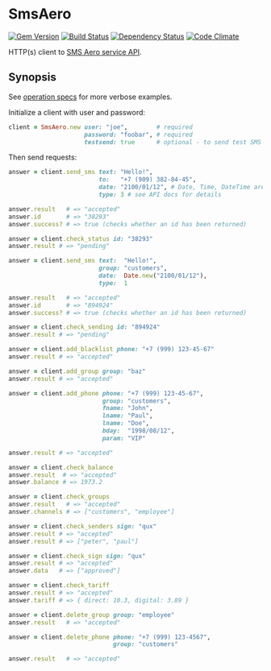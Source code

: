 # SmsAero

[![Gem Version][gem-badger]][gem]
[![Build Status][travis-badger]][travis]
[![Dependency Status][gemnasium-badger]][gemnasium]
[![Code Climate][codeclimate-badger]][codeclimate]

HTTP(s) client to [SMS Aero service API][sms-aero].

[sms-aero]: https://smsaero.ru/api/description/
[codeclimate-badger]: https://img.shields.io/codeclimate/github/nepalez/sms_aero.svg?style=flat
[codeclimate]: https://codeclimate.com/github/nepalez/sms_aero
[gem-badger]: https://img.shields.io/gem/v/sms_aero.svg?style=flat
[gem]: https://rubygems.org/gems/sms_aero
[gemnasium-badger]: https://img.shields.io/gemnasium/nepalez/sms_aero.svg?style=flat
[gemnasium]: https://gemnasium.com/nepalez/sms_aero
[travis-badger]: https://img.shields.io/travis/nepalez/sms_aero/master.svg?style=flat
[travis]: https://travis-ci.org/nepalez/sms_aero

## Synopsis

See [operation specs][specs] for more verbose examples.

[specs]: https://github.com/nepalez/sms_aero/tree/master/spec/sms_aero/operations

Initialize a client with user and password:

```ruby
client = SmsAero.new user: "joe",        # required
                     password: "foobar", # required
                     testsend: true      # optional - to send test SMS
```

Then send requests:

```ruby
answer = client.send_sms text: "Hello!",
                         to:   "+7 (909) 382-84-45",
                         date: "2100/01/12", # Date, Time, DateTime are accepted as well
                         type: 3 # see API docs for details

answer.result   # => "accepted"
answer.id       # => "38293"
answer.success? # => true (checks whether an id has been returned)
```

```ruby
answer = client.check_status id: "38293"
answer.result # => "pending"
```

```ruby
answer = client.send_sms text:  "Hello!",
                         group: "customers",
                         date:  Date.new("2100/01/12"),
                         type:  1

answer.result   # => "accepted"
answer.id       # => "894924"
answer.success? # => true (checks whether an id has been returned)
```

```ruby
answer = client.check_sending id: "894924"
answer.result # => "pending"
```

```ruby
answer = client.add_blacklist phone: "+7 (999) 123-45-67"
answer.result # => "accepted"
```

```ruby
answer = client.add_group group: "baz"
answer.result # => "accepted"
```

```ruby
answer = client.add_phone phone: "+7 (999) 123-45-67",
                          group: "customers",
                          fname: "John",
                          lname: "Paul",
                          lname: "Doe",
                          bday:  "1998/08/12",
                          param: "VIP"

answer.result # => "accepted"
```

```ruby
answer = client.check_balance
answer.result  # => "accepted"
answer.balance # => 1973.2
```

```ruby
answer = client.check_groups
answer.result   # => "accepted"
answer.channels # => ["customers", "employee"]
```

```ruby
answer = client.check_senders sign: "qux"
answer.result # => "accepted"
answer.result # => ["peter", "paul"]
```

```ruby
answer = client.check_sign sign: "qux"
answer.result # => "accepted"
answer.data   # => ["approved"]   
```

```ruby
answer = client.check_tariff
answer.result # => "accepted"
answer.tariff # => { direct: 10.3, digital: 3.89 }
```

```ruby
answer = client.delete_group group: "employee"
answer.result   # => "accepted"
```

```ruby
answer = client.delete_phone phone: "+7 (999) 123-4567",
                             group: "customers"

answer.result   # => "accepted"
```
